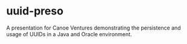 # uuid-preso

A presentation for Canoe Ventures demonstrating the persistence and usage of UUIDs in a Java and Oracle environment.
